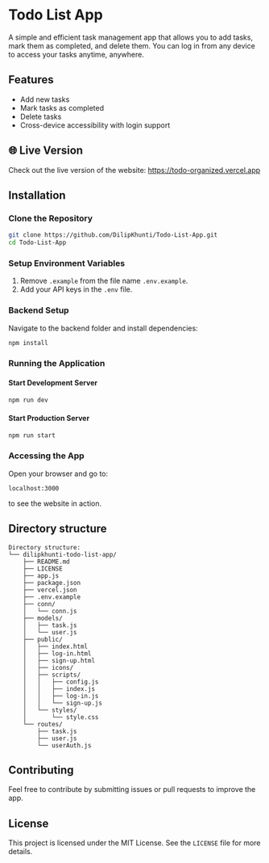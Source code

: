 # Todo List App

A simple and efficient task management app that allows you to add tasks, mark them as completed, and delete them. You can log in from any device to access your tasks anytime, anywhere.

## Features
- Add new tasks
- Mark tasks as completed
- Delete tasks
- Cross-device accessibility with login support

## 🌐 Live Version

Check out the live version of the website: https://todo-organized.vercel.app

## Installation

### Clone the Repository
```bash
git clone https://github.com/DilipKhunti/Todo-List-App.git
cd Todo-List-App
```

### Setup Environment Variables
1. Remove `.example` from the file name `.env.example`.
2. Add your API keys in the `.env` file.

### Backend Setup
Navigate to the backend folder and install dependencies:
```bash
npm install
```

### Running the Application
#### Start Development Server
```bash
npm run dev
```

#### Start Production Server
```bash
npm run start
```

### Accessing the App
Open your browser and go to:
```
localhost:3000
```

to see the website in action.

## Directory structure
```
Directory structure:
└── dilipkhunti-todo-list-app/
    ├── README.md
    ├── LICENSE
    ├── app.js
    ├── package.json
    ├── vercel.json
    ├── .env.example
    ├── conn/
    │   └── conn.js
    ├── models/
    │   ├── task.js
    │   └── user.js
    ├── public/
    │   ├── index.html
    │   ├── log-in.html
    │   ├── sign-up.html
    │   ├── icons/
    │   ├── scripts/
    │   │   ├── config.js
    │   │   ├── index.js
    │   │   ├── log-in.js
    │   │   └── sign-up.js
    │   └── styles/
    │       └── style.css
    └── routes/
        ├── task.js
        ├── user.js
        └── userAuth.js

```

## Contributing
Feel free to contribute by submitting issues or pull requests to improve the app.

## License
This project is licensed under the MIT License. See the `LICENSE` file for more details.

